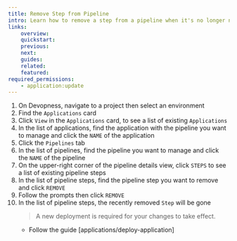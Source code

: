 ```yaml
---
title: Remove Step from Pipeline
intro: Learn how to remove a step from a pipeline when it's no longer needed
links:
    overview:
    quickstart:
    previous:
    next:
    guides:
    related:
    featured:
required_permissions:
    - application:update
---
```


1. On Devopness, navigate to a project then select an environment
1. Find the `Applications` card
1. Click `View` in the `Applications` card, to see a list of existing `Applications`
1. In the list of applications, find the application with the pipeline you want to manage and click the `NAME` of the application
1. Click the `Pipelines` tab
1. In the list of pipelines, find the pipeline you want to manage and click the `NAME` of the pipeline
1. On the upper-right corner of the pipeline details view, click `STEPS` to see a list of existing pipeline steps
1. In the list of pipeline steps, find the pipeline step you want to remove and click `REMOVE`
1. Follow the prompts then click `REMOVE`
1. In the list of pipeline steps, the recently removed `Step` will be gone
    > A new deployment is required for your changes to take effect.
      - Follow the guide [applications/deploy-application]
